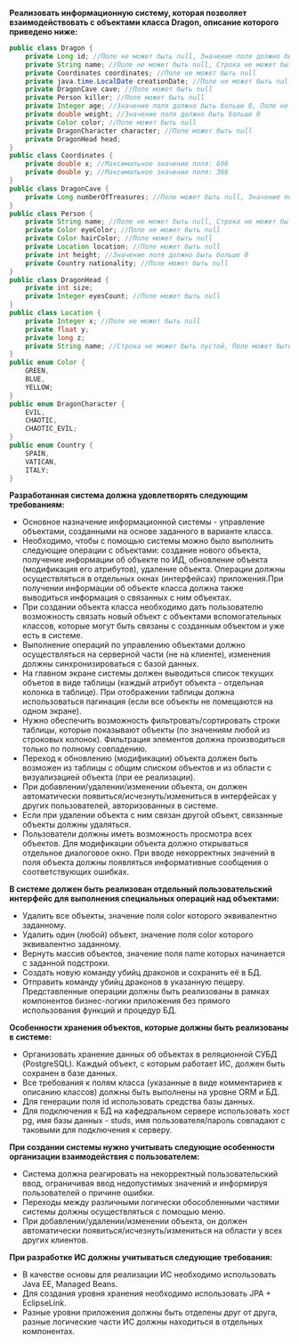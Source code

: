  **Реализовать информационную систему, которая позволяет взаимодействовать с объектами класса Dragon, описание которого приведено ниже:**
```java
public class Dragon {
    private Long id; //Поле не может быть null, Значение поля должно быть больше 0, Значение этого поля должно быть уникальным, Значение этого поля должно генерироваться автоматически
    private String name; //Поле не может быть null, Строка не может быть пустой
    private Coordinates coordinates; //Поле не может быть null
    private java.time.LocalDate creationDate; //Поле не может быть null, Значение этого поля должно генерироваться автоматически
    private DragonCave cave; //Поле может быть null
    private Person killer; //Поле может быть null
    private Integer age; //Значение поля должно быть больше 0, Поле не может быть null
    private double weight; //Значение поля должно быть больше 0
    private Color color; //Поле может быть null
    private DragonCharacter character; //Поле может быть null
    private DragonHead head;
}
public class Coordinates {
    private double x; //Максимальное значение поля: 696
    private double y; //Максимальное значение поля: 366
}
public class DragonCave {
    private Long numberOfTreasures; //Поле может быть null, Значение поля должно быть больше 0
}
public class Person {
    private String name; //Поле не может быть null, Строка не может быть пустой
    private Color eyeColor; //Поле не может быть null
    private Color hairColor; //Поле может быть null
    private Location location; //Поле может быть null
    private int height; //Значение поля должно быть больше 0
    private Country nationality; //Поле может быть null
}
public class DragonHead {
    private int size;
    private Integer eyesCount; //Поле может быть null
}
public class Location {
    private Integer x; //Поле не может быть null
    private float y;
    private long z;
    private String name; //Строка не может быть пустой, Поле может быть null
}
public enum Color {
    GREEN,
    BLUE,
    YELLOW;
}
public enum DragonCharacter {
    EVIL,
    CHAOTIC,
    CHAOTIC_EVIL;
}
public enum Country {
    SPAIN,
    VATICAN,
    ITALY;
}
```

**Разработанная система должна удовлетворять следующим требованиям:**

-   Основное назначение информационной системы - управление объектами, созданными на основе заданного в варианте класса.
-   Необходимо, чтобы с помощью системы можно было выполнить следующие операции с объектами: создание нового объекта, получение информации об объекте по ИД, обновление объекта (модификация его атрибутов), удаление объекта. Операции должны осуществляться в отдельных окнах (интерфейсах) приложения.При получении информации об объекте класса должна также выводиться информация о связанных с ним объектах.
-  При создании объекта класса необходимо дать пользователю возможность связать новый объект с объектами вспомогательных классов, которые могут быть связаны с созданным объектом и уже есть в системе.
-  Выполнение операций по управлению объектами должно осуществляться на серверной части (не на клиенте), изменения должны синхронизироваться с базой данных.
-  На главном экране системы должен выводиться список текущих объетов в виде таблицы (каждый атрибут объекта - отдельная колонка в таблице). При отображении таблицы должна использоваться пагинация (если все объекты не помещаются на одном экране).
-    Нужно обеспечить возможность фильтровать/сортировать строки таблицы, которые показывают объекты (по значениям любой из строковых колонок). Фильтрация элементов должна производиться только по полному совпадению.
-    Переход к обновлению (модификации) объекта должен быть возможен из таблицы с общим списком объектов и из области с визуализацией объекта (при ее реализации).
-    При добавлении/удалении/изменении объекта, он должен автоматически появиться/исчезнуть/измениться в интерфейсах у других пользователей, авторизованных в системе.
-    Если при удалении объекта с ним связан другой объект, связанные объекты должны удаляться.
-    Пользователи должны иметь возможность просмотра всех объектов. Для модификации объекта должно открываться отдельное диалоговое окно. При вводе некорректных значений в поля объекта должны появляться информативные сообщения о соответствующих ошибках.

**В системе должен быть реализован отдельный пользовательский интерфейс для выполнения специальных операций над объектами:**
-    Удалить все объекты, значение поля color которого эквивалентно заданному.
-    Удалить один (любой) объект, значение поля color которого эквивалентно заданному.
-    Вернуть массив объектов, значение поля name которых начинается с заданной подстроки.
-    Создать новую команду убийц драконов и сохранить её в БД.
-    Отправить команду убийц драконов в указанную пещеру.
  Представленные операции должны быть реализованы в рамках компонентов бизнес-логики приложения без прямого использования функций и процедур БД.

**Особенности хранения объектов, которые должны быть реализованы в системе:**
-    Организовать хранение данных об объектах в реляционной СУБД (PostgreSQL). Каждый объект, с которым работает ИС, должен быть сохранен в базе данных.
-    Все требования к полям класса (указанные в виде комментариев к описанию классов) должны быть выполнены на уровне ORM и БД.
-    Для генерации поля id использовать средства базы данных.
-    Для подключения к БД на кафедральном сервере использовать хост pg, имя базы данных - studs, имя пользователя/пароль совпадают с таковыми для подключения к серверу.

**При создании системы нужно учитывать следующие особенности организации взаимодействия с пользователем:**
-    Система должна реагировать на некорректный пользовательский ввод, ограничивая ввод недопустимых значений и информируя пользователей о причине ошибки.
-    Переходы между различными логически обособленными частями системы должны осуществляться с помощью меню.
-    При добавлении/удалении/изменении объекта, он должен автоматически появиться/исчезнуть/измениться на области у всех других клиентов.

**При разработке ИС должны учитываться следующие требования:**
-    В качестве основы для реализации ИС необходимо использовать Java EE, Managed Beans.
-    Для создания уровня хранения необходимо использовать JPA + EclipseLink.
-    Разные уровни приложения должны быть отделены друг от друга, разные логические части ИС должны находиться в отдельных компонентах.
